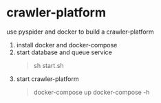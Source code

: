 # crawler-platform
use pyspider and docker to build a crawler-platform

1. install docker and docker-compose
2. start database and queue service
   >sh start.sh
3. start crawler-platform
   >docker-compose up
   >docker-compose -h